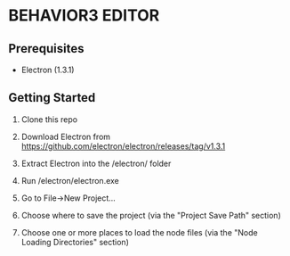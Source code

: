 BEHAVIOR3 EDITOR
================

## Prerequisites

* Electron (1.3.1)

## Getting Started

1. Clone this repo

2. Download Electron from https://github.com/electron/electron/releases/tag/v1.3.1

3. Extract Electron into the /electron/ folder

4. Run /electron/electron.exe

5. Go to File->New Project...

6. Choose where to save the project (via the "Project Save Path" section)

7. Choose one or more places to load the node files (via the "Node Loading Directories" section)